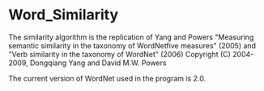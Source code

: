 # Word_Similarity
The similarity algorithm is the replication of Yang and Powers "Measuring semantic similarity in the taxonomy of WordNetfive measures" (2005) 
and "Verb similarity in the taxonomy of WordNet" (2006)
Copyright (C) 2004-2009, Dongqiang Yang and David M.W. Powers

The current version of WordNet used in the program is 2.0.
